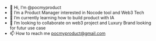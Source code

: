 - 👋 Hi, I’m @pocmyproduct
- 👀 I’m a Product Manager interested in Nocode tool and Web3 Tech
- 🌱 I’m currently learning how to build product with IA
- 💞️ I’m looking to collaborate on web3 project and Luxury Brand looking for futur use case
- 📫 How to reach me pocmyproduct@gmail.com

<!---
pocmyproduct/pocmyproduct is a ✨ special ✨ repository because its `README.md` (this file) appears on your GitHub profile.
You can click the Preview link to take a look at your changes.
--->
